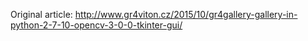 Original article:
http://www.gr4viton.cz/2015/10/gr4gallery-gallery-in-python-2-7-10-opencv-3-0-0-tkinter-gui/